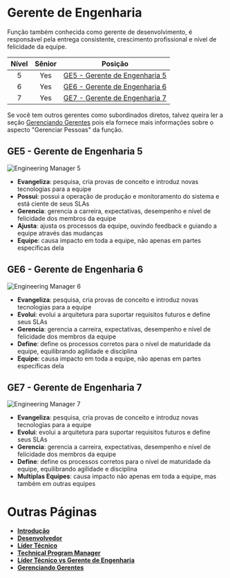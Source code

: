 # Gerente de Engenharia

Função também conhecida como gerente de desenvolvimento, é responsável pela entrega consistente, crescimento profissional e nível de felicidade da equipe.

| Nível | Sênior | Posição |
| :---: | :---: | :---: |
| 5 | Yes | [GE5 - Gerente de Engenharia 5](#em5---engineering-manager-5) |
| 6 | Yes | [GE6 - Gerente de Engenharia 6](#em6---engineering-manager-6) |
| 7 | Yes | [GE7 - Gerente de Engenharia 7](#em7---engineering-manager-7) |

Se você tem outros gerentes como subordinados diretos, talvez queira ler a seção [Gerenciando Gerentes](Managing-Managers.md)  pois ela fornece mais informações sobre o aspecto "Gerenciar Pessoas" da função.

## GE5 - Gerente de Engenharia 5

<picture>
  <source media="(prefers-color-scheme: dark)" srcset="/charts/engineeringmanager-5-dark.png">
  <source media="(prefers-color-scheme: light)" srcset="/charts/engineeringmanager-5.png">
  <img alt="Engineering Manager 5" src="/charts/engineeringmanager-5.png">
</picture>

* **Evangeliza**: pesquisa, cria provas de conceito e introduz novas tecnologias para a equipe
* **Possui**: possui a operação de produção e monitoramento do sistema e está ciente de seus SLAs
* **Gerencia**: gerencia a carreira, expectativas, desempenho e nível de felicidade dos membros da equipe
* **Ajusta**: ajusta os processos da equipe, ouvindo feedback e guiando a equipe através das mudanças
* **Equipe**: causa impacto em toda a equipe, não apenas em partes específicas dela

## GE6 - Gerente de Engenharia 6

<picture>
  <source media="(prefers-color-scheme: dark)" srcset="/charts/engineeringmanager-6-dark.png">
  <source media="(prefers-color-scheme: light)" srcset="/charts/engineeringmanager-6.png">
  <img alt="Engineering Manager 6" src="/charts/engineeringmanager-6.png">
</picture>

* **Evangeliza**: pesquisa, cria provas de conceito e introduz novas tecnologias para a equipe
* **Evolui**: evolui a arquitetura para suportar requisitos futuros e define seus SLAs
* **Gerencia**: gerencia a carreira, expectativas, desempenho e nível de felicidade dos membros da equipe
* **Define**: define os processos corretos para o nível de maturidade da equipe, equilibrando agilidade e disciplina
* **Equipe**: causa impacto em toda a equipe, não apenas em partes específicas dela

## GE7 - Gerente de Engenharia 7

<picture>
  <source media="(prefers-color-scheme: dark)" srcset="/charts/engineeringmanager-7-dark.png">
  <source media="(prefers-color-scheme: light)" srcset="/charts/engineeringmanager-7.png">
  <img alt="Engineering Manager 7" src="/charts/engineeringmanager-7.png">
</picture>

* **Evangeliza**: pesquisa, cria provas de conceito e introduz novas tecnologias para a equipe
* **Evolui**: evolui a arquitetura para suportar requisitos futuros e define seus SLAs
* **Gerencia**: gerencia a carreira, expectativas, desempenho e nível de felicidade dos membros da equipe
* **Define**: define os processos corretos para o nível de maturidade da equipe, equilibrando agilidade e disciplina
* **Multiplas Equipes**: causa impacto não apenas em toda a equipe, mas também em outras equipes

# Outras Páginas

* [**Introdução**](README.md)
* [**Desenvolvedor**](Developer.md)
* [**Líder Técnico**](TechLead.md)
* [**Technical Program Manager**](TechnicalProgramManager.md)
* [**Líder Técnico vs Gerente de Engenharia**](TechLead-EngineeringManager.md)
* [**Gerenciando Gerentes**](Managing-Managers.md)
